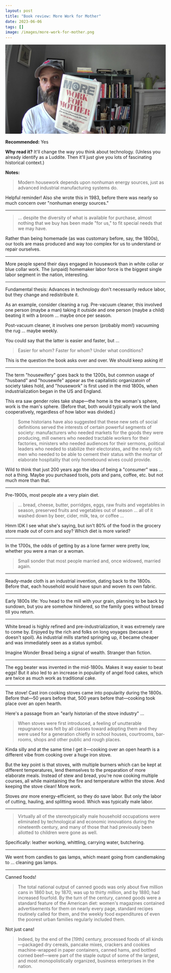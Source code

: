 ```yaml
---
layout: post
title: "Book review: More Work for Mother"
date: 2023-06-06
tags: []
image: /images/more-work-for-mother.png
---
```


[![more work for mother book cover](/images/more-work-for-mother.png)](/images/more-work-for-mother.png)

**Recommended:** Yes

**Why read it?** It'll change the way you think about technology. (Unless you already identify as a Luddite. Then it'll just give you lots of fascinating historical context.)

**Notes:**

> Modern housework depends upon nonhuman energy sources, just as advanced industrial manufacturing systems do.

Helpful reminder! Also she wrote this in 1983, before there was nearly so much concern over "nonhuman energy sources."

---

> ... despite the diversity of what is available for purchase, almost nothing that we buy has been made "for us," to fit special needs that we may have.

Rather than being homemade (as was customary before, say, the 1800s), our tools are mass produced and way too complex for us to understand or repair ourselves.

---

More people spend their days engaged in housework than in white collar or blue collar work. The (unpaid) homemaker labor force is the biggest single labor segment in the nation, interesting.

---

Fundamental thesis: Advances in technology don't necessarily reduce labor, but they change and redistribute it.

As an example, consider cleaning a rug. Pre-vacuum cleaner, this involved one person (maybe a man) taking it outside and one person (maybe a child) beating it with a broom ... maybe once per season.

Post-vacuum cleaner, it involves one person (probably mom!) vacuuming the rug ... maybe weekly.

You could say that the latter is easier and faster, but ...

> Easier for whom? Faster for whom? Under what conditions?

This is the question the book asks over and over. We should keep asking it!

---

The term "housewifery" goes back to the 1200s, but common usage of "husband" and "housewife" appear as the capitalistic organizatoin of society takes hold, and "housework" is first used in the mid 1800s, when industrialization began in the US and England.

This era saw gender roles take shape—the home is the woman's sphere, work is the man's sphere. (Before that, both would typically work the land cooperatively, regardless of how labor was divided.)

> Some historians have also suggested that these new sets of social definitions served the interests of certain powerful segments of society: manufacturers who needed markets for the goods they were producing, mill owners who needed tractable workers for their factories, ministers who needed audiences for their sermons, political leaders who needed to stabilize their electorates, and the newly rich men who needed to be able to cement their status with the mortar of elaborate hospitality that only homebound wives could provide.

Wild to think that just 200 years ago the idea of being a "consumer" was ... not a thing. Maybe you purchased tools, pots and pans, coffee, etc. but not much more than that.

---

Pre-1900s, most people ate a very plain diet.

> ... bread, cheese, butter, porridges, eggs, raw fruits and vegetables in season, preserved fruits and vegetables out of season ... all of it washed down by beer, cider, milk, tea, or coffee ...

Hmm IDK I see what she's saying, but isn't 80% of the food in the grocery store made out of corn and soy? Which diet is more varied?

---

In the 1700s, the odds of getting by as a lone farmer were pretty low, whether you were a man or a woman.

> Small sonder that most people married and, once widowed, married again.

---

Ready-made cloth is an industrial invention, dating back to the 1800s. Before that, each household would have spun and woven its own fabric.

---

Early 1800s life: You head to the mill with your grain, planning to be back by sundown, but you are somehow hindered, so the family goes without bread till you return.

---

White bread is highly refined and pre-industrialization, it was extremely rare to come by. Enjoyed by the rich and folks on long voyages (because it doesn't spoil). As industrial mills started springing up, it became cheaper and was immediately seen as a status symbol.

Imagine Wonder Bread being a signal of wealth. Stranger than fiction.

---

The egg beater was invented in the mid-1800s. Makes it way easier to beat eggs! But it also led to an increase in popularity of angel food cakes, which are twice as much work as traditional cake.

---

The stove! Cast iron cooking stoves came into popularity during the 1800s. Before that—50 years before that, 500 years before that—cooking took place over an open hearth.

Here's a passage from an "early historian of the stove industry" ...

> When stoves were first introduced, a feeling of unutterable repugnance was felt by all classes toward adopting them and they were used for a generation chiefly in school houses, courtrooms, bar-rooms, shops and other public and rough places.

Kinda silly and at the same time I get it—cooking over an open hearth is a different vibe from cooking over a huge iron stove.

But the key point is that stoves, with multiple burners which can be kept at different temperatures, lend themselves to the preparation of more elaborate meals. Instead of stew and bread, you're now cooking multiple courses, all while maintaining the fire and temperature within the stove. And keeping the stove clean! More work.

Stoves _are_ more energy-efficient, so they do save labor. But only the labor of cutting, hauling, and splitting wood. Which was typically male labor.

---

> Virtually all of the stereotypically male household occupations were eliminated by technological and economic innovations during the nineteenth century, and many of those that had previously been allotted to children were gone as well.

Specifically: leather working, whittling, carrying water, butchering.

---

We went from candles to gas lamps, which meant going from candlemaking to ... cleaning gas lamps.

---

Canned foods! 

> The total national output of canned goods was only about five million cans in 1860 but, by 1870, was up to thirty million, and by 1880, had increased fourfold. By the turn of the century, canned goods were a standard feature of the American diet: women's magazines contained advertisements for them on nearly every page, standard recipes routinely called for them, and the weekly food expenditures of even the poorest urban families regularly included them.

Not just cans!

> Indeed, by the end of the [19th] century, processed foods of all kinds—packaged dry cereals, pancake mixes, crackers and cookies machine-wrapped in paper containers, canned hams, and bottled corned beef—were part of the staple output of some of the largest, and most monopolistically organized, business enterprises in the nation.


